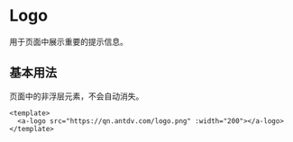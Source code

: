 # Logo

用于页面中展示重要的提示信息。

## 基本用法

页面中的非浮层元素，不会自动消失。

```vue demo
<template>
  <a-logo src="https://qn.antdv.com/logo.png" :width="200"></a-logo>
</template>
```
